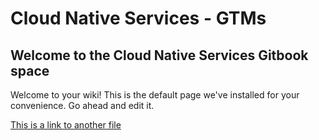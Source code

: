 # Cloud Native Services - GTMs
## Welcome to the Cloud Native Services Gitbook space

Welcome to your wiki! This is the default page we've installed for your convenience. Go ahead and edit it.

[This is a link to another file](child.md)
